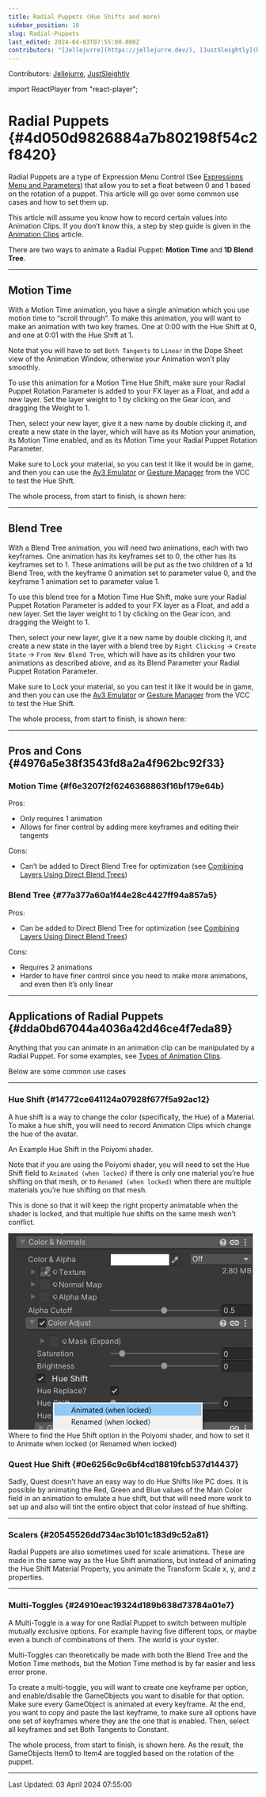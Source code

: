 ```yaml
---
title: Radial Puppets (Hue Shifts and more)
sidebar_position: 10
slug: Radial-Puppets
last_edited: 2024-04-03T07:55:00.000Z
contributors: "[Jellejurre](https://jellejurre.dev/), [JustSleightly](https://vrc.sleightly.dev/)"
---
```

Contributors: [Jellejurre](https://jellejurre.dev/), [JustSleightly](https://vrc.sleightly.dev/)

import ReactPlayer from "react-player";

# Radial Puppets {#4d050d9826884a7b802198f54c2f8420}


Radial Puppets are a type of Expression Menu Control (See [Expressions Menu and Parameters](/docs/Avatars/Expressions-Menu-Params)) that allow you to set a float between 0 and 1 based on the rotation of a puppet. This article will go over some common use cases and how to set them up.


This article will assume you know how to record certain values into Animation Clips. If you don’t know this, a step by step guide is given in the [Animation Clips](/docs/Unity-Animations/Animation-Clips) article.


There are two ways to animate a Radial Puppet: **Motion Time** and **1D Blend Tree**.


---


<div class='notion-row'>
<div class='notion-column' style={{width: 'calc((100% - (min(32px, 4vw) * 1)) * 0.5)'}}>


## Motion Time



With a Motion Time animation, you have a single animation which you use motion time to “scroll through”. To make this animation, you will want to make an animation with two key frames. One at 0:00 with the Hue Shift at 0, and one at 0:01 with the Hue Shift at 1. 



Note that you will have to set `Both Tangents` to `Linear` in the Dope Sheet view of the Animation Window, otherwise your Animation won’t play smoothly.



To use this animation for a Motion Time Hue Shift, make sure your Radial Puppet Rotation Parameter is added to your FX layer as a Float, and add a new layer. Set the layer weight to 1 by clicking on the Gear icon, and dragging the Weight to 1. 



Then, select your new layer, give it a new name by double clicking it, and create a new state in the layer, which will have as its Motion your animation, its Motion Time enabled, and as its Motion Time your Radial Puppet Rotation Parameter. 



Make sure to Lock your material, so you can test it like it would be in game, and then you can use the [Av3 Emulator](https://github.com/lyuma/Av3Emulator) or [Gesture Manager](https://github.com/BlackStartx/VRC-Gesture-Manager) from the VCC to test the Hue Shift.



The whole process, from start to finish, is shown here:


</div><div className='notion-spacer'></div>

<div class='notion-column' style={{width: 'calc((100% - (min(32px, 4vw) * 1)) * 0.5)'}}>


<ReactPlayer width='100%' height='auto'  controls url="https://github.com/VRLabs/VRCSchool/raw/main/src/resources/Radial Puppets-Motion Time.mp4" />


</div><div className='notion-spacer'></div>
</div>


---


<div class='notion-row'>
<div class='notion-column' style={{width: 'calc((100% - (min(32px, 4vw) * 1)) * 0.5)'}}>


## Blend Tree



With a Blend Tree animation, you will need two animations, each with two keyframes. One animation has its keyframes set to 0, the other has its keyframes set to 1. These animations will be put as the two children of a 1d Blend Tree, with the keyframe 0 animation set to parameter value 0, and the keyframe 1 animation set to parameter value 1. 



To use this blend tree for a Motion Time Hue Shift, make sure your Radial Puppet Rotation Parameter is added to your FX layer as a Float, and add a new layer. Set the layer weight to 1 by clicking on the Gear icon, and dragging the Weight to 1. 



Then, select your new layer, give it a new name by double clicking it, and create a new state in the layer with a blend tree by `Right Clicking` → `Create State` → `From New Blend Tree`,  which will have as its children your two animations as described above, and as its Blend Parameter your Radial Puppet Rotation Parameter.



Make sure to Lock your material, so you can test it like it would be in game, and then you can use the [Av3 Emulator](https://github.com/lyuma/Av3Emulator) or [Gesture Manager](https://github.com/BlackStartx/VRC-Gesture-Manager) from the VCC to test the Hue Shift. 



The whole process, from start to finish, is shown here:


</div><div className='notion-spacer'></div>

<div class='notion-column' style={{width: 'calc((100% - (min(32px, 4vw) * 1)) * 0.5)'}}>


<ReactPlayer width='100%' height='auto'  controls url="https://github.com/VRLabs/VRCSchool/raw/main/src/resources/Radial Puppets-Blend Tree.mp4" />


</div><div className='notion-spacer'></div>
</div>


---


## Pros and Cons {#4976a5e38f3543fd8a2a4f962bc92f33}


### Motion Time {#f6e3207f2f6246368863f16bf179e64b}


<div class='notion-row'>
<div class='notion-column' style={{width: 'calc((100% - (min(32px, 4vw) * 1)) * 0.5)'}}>


Pros:


- Only requires 1 animation
- Allows for finer control by adding more keyframes and editing their tangents

</div><div className='notion-spacer'></div>

<div class='notion-column' style={{width: 'calc((100% - (min(32px, 4vw) * 1)) * 0.5)'}}>


Cons:


- Can’t be added to Direct Blend Tree for optimization (see [Combining Layers Using Direct Blend Trees](/docs/Other/DBT-Combining))

</div><div className='notion-spacer'></div>
</div>


### Blend Tree {#77a377a60a1f44e28c4427ff94a857a5}


<div class='notion-row'>
<div class='notion-column' style={{width: 'calc((100% - (min(32px, 4vw) * 1)) * 0.5)'}}>


Pros:


- Can be added to Direct Blend Tree for optimization (see [Combining Layers Using Direct Blend Trees](/docs/Other/DBT-Combining))

</div><div className='notion-spacer'></div>

<div class='notion-column' style={{width: 'calc((100% - (min(32px, 4vw) * 1)) * 0.5)'}}>


Cons:


- Requires 2 animations
- Harder to have finer control since you need to make more animations, and even then it’s only linear

</div><div className='notion-spacer'></div>
</div>


---


## Applications of Radial Puppets {#dda0bd67044a4036a42d46ce4f7eda89}


Anything that you can animate in an animation clip can be manipulated by a Radial Puppet. For some examples, see [Types of Animation Clips](/docs/Unity-Animations/Types-Of-Animations).


Below are some common use cases


---


### Hue Shift {#14772ce641124a07928f677f5a92ac12}


<div class='notion-row'>
<div class='notion-column' style={{width: 'calc((100% - (min(32px, 4vw) * 1)) * 0.5)'}}>


A hue shift is a way to change the color (specifically, the Hue) of a Material. To make a hue shift, you will need to record Animation Clips which change the hue of the avatar. 


</div><div className='notion-spacer'></div>

<div class='notion-column' style={{width: 'calc((100% - (min(32px, 4vw) * 1)) * 0.5)'}}>


<ReactPlayer width='100%' height='auto'  controls url="https://i.gyazo.com/20401193a52f174f05def805c2c6665b.mp4" /><GreyItalicText>An Example Hue Shift in the Poiyomi shader.</GreyItalicText>


</div><div className='notion-spacer'></div>
</div>


<div class='notion-row'>
<div class='notion-column' style={{width: 'calc((100% - (min(32px, 4vw) * 1)) * 0.5)'}}>


Note that if you are using the Poiyomi shader, you will need to set the Hue Shift field to `Animated (when locked)` if there is only one material you’re hue shifting on that mesh, or to `Renamed (when locked)` when there are multiple materials you’re hue shifting on that mesh. 



This is done so that it will keep the right property animatable when the shader is locked, and that multiple hue shifts on the same mesh won’t conflict.


</div><div className='notion-spacer'></div>

<div class='notion-column' style={{width: 'calc((100% - (min(32px, 4vw) * 1)) * 0.5)'}}>


![Where to find the Hue Shift option in the Poiyomi shader, and how to set it to Animate when locked (or Renamed when locked)](./1376020130.png)<br/><GreyItalicText>Where to find the Hue Shift option in the Poiyomi shader, and how to set it to Animate when locked (or Renamed when locked)</GreyItalicText>


</div><div className='notion-spacer'></div>
</div>


### Quest Hue Shift {#0e6256c9c6bf4cd18819fcb537d14437}


Sadly, Quest doesn’t have an easy way to do Hue Shifts like PC does. It is possible by animating the Red, Green and Blue values of the Main Color field in an animation to emulate a hue shift, but that will need more work to set up and also will tint the entire object that color instead of hue shifting.


---


### Scalers {#20545526dd734ac3b101c183d9c52a81}


Radial Puppets are also sometimes used for scale animations. These are made in the same way as the Hue Shift animations, but instead of animating the Hue Shift Material Property, you animate the Transform Scale x, y, and z properties.


---


### Multi-Toggles {#24910eac19324d189b638d73784a01e7}


<div class='notion-row'>
<div class='notion-column' style={{width: 'calc((100% - (min(32px, 4vw) * 1)) * 0.5)'}}>


A Multi-Toggle is a way for one Radial Puppet to switch between multiple mutually exclusive options. For example having five different tops, or maybe even a bunch of combinations of them. The world is your oyster.



Multi-Toggles can theoretically be made with both the Blend Tree and the Motion Time methods, but the Motion Time method is by far easier and less error prone.



To create a multi-toggle, you will want to create one keyframe per option, and enable/disable the GameObjects you want to disable for that option. Make sure every GameObject is animated at every keyframe. At the end, you want to copy and paste the last keyframe, to make sure all options have one set of keyframes where they are the one that is enabled. Then, select all keyframes and set Both Tangents to Constant.



The whole process, from start to finish, is shown here. As the result, the GameObjects Item0 to Item4 are toggled based on the rotation of the puppet.


</div><div className='notion-spacer'></div>

<div class='notion-column' style={{width: 'calc((100% - (min(32px, 4vw) * 1)) * 0.5)'}}>


<ReactPlayer width='100%' height='auto'  controls url="https://github.com/VRLabs/VRCSchool/raw/main/src/resources/Radial%20Puppets-Multi%20Toggle.mp4" />


</div><div className='notion-spacer'></div>
</div>



---
<RightAlignedText>Last Updated: 03 April 2024 07:55:00</RightAlignedText>